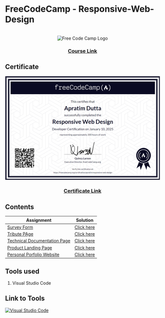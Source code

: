<h1>FreeCodeCamp - Responsive-Web-Design</h1>
<br>
<div align="center">
  <img src="https://encrypted-tbn0.gstatic.com/images?q=tbn:ANd9GcRBhJRCwuewyU7g7sHPWbP6okRh9JXLs24iJw&s" alt="Free Code Camp Logo">
</div>

<div align="center">
  <h3><a href="https://www.freecodecamp.org/learn/2022/responsive-web-design">Course Link</a></h3>
</div>

<h2>Certificate</h2>
<div align="center">
  <img src="https://github.com/Apratim23/Responsive-Web-Design/blob/main/Certification/Screenshot%202025-01-10%20185706.png" alt="Certificate">
</div>
<div align="center">
  <h3><a href="https://www.freecodecamp.org/certification/apratim/responsive-web-design">Certificate Link</a></h3>
</div>

<h2>Contents</h2>

| Assignment |	Solution |
| ---------- | --------- |
| [Survey Form](https://www.freecodecamp.org/learn/2022/responsive-web-design/build-a-survey-form-project/build-a-survey-form) |	[Click here](https://github.com/Apratim23/Responsive-Web-Design/tree/main/Survey%20Form) |
| [Tribute PAge](https://www.freecodecamp.org/learn/2022/responsive-web-design/build-a-tribute-page-project/build-a-tribute-page) |	[Click here](https://github.com/Apratim23/Responsive-Web-Design/tree/main/Tribute%20Page) |
| [Technical Documentation Page](https://www.freecodecamp.org/learn/2022/responsive-web-design/build-a-technical-documentation-page-project/build-a-technical-documentation-page) |	[Click here](https://github.com/Apratim23/Responsive-Web-Design/tree/main/Technical%20Documentation) |
| [Product Landing Page](https://www.freecodecamp.org/learn/2022/responsive-web-design/build-a-product-landing-page-project/build-a-product-landing-page) |	[Click here](https://github.com/Apratim23/Responsive-Web-Design/tree/main/Product%20Landing%20Page) |
| [Personal Porfolio Website](https://www.freecodecamp.org/learn/2022/responsive-web-design/build-a-personal-portfolio-webpage-project/build-a-personal-portfolio-webpage) |	[Click here](https://github.com/Apratim23/Responsive-Web-Design/tree/main/Personal%20Portfolio) |

<h2>Tools used</h2>
<ol>
  <li>Visual Studio Code</li>
</ol>

<h2>Link to Tools</h2>
<p align="left">
  <a href="https://code.visualstudio.com" target="_blank" rel="noreferrer"> <img src="https://www.vectorlogo.zone/logos/visualstudio_code/visualstudio_code-icon.svg" alt="Visual Studio Code" width="40" height="40"/></a>&emsp;
</p>
